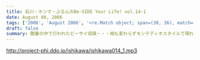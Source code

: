 ```yaml
---
title: 石川・ホンマ・ぶるんのBe-SIDE Your Life! vol.14-1
date: August 08, 2006
tags: ['2006', 'August 2006', '<re.Match object; span=(30, 36), match='vol.14'>']
draft: false
summary: 酷暑の中で行われたビーサイ収録・・・相も変わらずモンテディオスタイルで現れるホンマ・・・まだまだ一部昇格への道はビーサイともども遠そうである。そんなさなか、メディア露出の薄いことで有名な！？この三人の中心人物が再びメディア露出することになるらしいっ！？大発表であります！！NAMAE
---
```


http://project-phi.ddo.jp/ishikawa/ishikawa014_1.mp3
